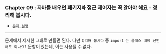 
### Chapter 09 : 자바를 배우면 패키지와 접근 제어자는 꼭 알아야 해요 - 정리해 봅시다.

- [`문제 설명`](./README.md)

---

문제에서 제시한 그대로 만들면 된다. 
다만 `정리해 봅시다` 중 `import 는 클래스 내에 선언해도 되나요?` 문항이 있는데, 이는 사용될 수 없다.
